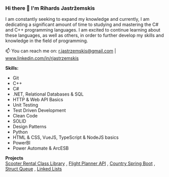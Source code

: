 ### Hi there 👋 I'm Rihards Jastržemskis

I am constantly seeking to expand my knowledge and currently, I am dedicating a significant amount of time to studying and mastering the C# and C++ programming languages. I am excited to continue learning about these languages, as well as others, in order to further develop my skills and knowledge in the field of programming.

📫 You can reach me on: r.jastrzemskis@gmail.com | www.linkedin.com/in/rjastrzemskis

**Skills:**
- Git
- C++
- C#
- .NET, Relational Databases & SQL
- HTTP & Web API Basics
- Unit Testing
- Test Driven Development
- Clean Code
- SOLID
- Design Patterns
- Python
- HTML & CSS, VueJS, TypeScript & NodeJS basics 
- PowerBI
- Power Automate & ArcESB

**Projects**  
[Scooter Rental Class Library](https://github.com/rjastrzemskis/Scooter-rental-service) , 
[Flight Planner API](https://github.com/rjastrzemskis/Flight-Planner) ,
[Country Spring Boot]( https://github.com/rjastrzemskis/28Stone_Homework) ,
[Struct Queue](https://github.com/rjastrzemskis/University/tree/main/3%20semester/LineQueue) ,
[Linked Lists](https://github.com/rjastrzemskis/University/tree/main/3%20semester/List) 


<!--
**rjastrzemskis/rjastrzemskis** is a ✨ _special_ ✨ repository because its `README.md` (this file) appears on your GitHub profile.

Here are some ideas to get you started:

- 🔭 I’m currently working on ...
- 🌱 I’m currently learning ...
- 👯 I’m looking to collaborate on ...
- 🤔 I’m looking for help with ...
- 💬 Ask me about ...
- 📫 How to reach me: ...
- 😄 Pronouns: ...
- ⚡ Fun fact: ...
-->
